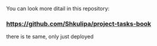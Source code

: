 You can look more ditail in this repository:

### https://github.com/Shkulipa/project-tasks-book

there  is te same, only just deployed 
